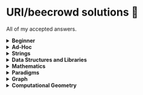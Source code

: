 # URI/beecrowd solutions :balloon:

All of my accepted answers.

<details>
  <summary><b>Beginner</b></summary>
  
  [[1001](solutions/1001.c)]
  [[1002](solutions/1002.c)]
  [[1003](solutions/1003.c)]
  [[1004](solutions/1004.c)]
  [[1005](solutions/1005.c)]
  [[1006](solutions/1006.c)]
  [[1007](solutions/1007.c)]
  [[1008](solutions/1008.c)]
  [[1009](solutions/1009.c)]
  [[1010](solutions/1010.c)]
  [[1011](solutions/1011.c)]
  [[1012](solutions/1012.c)]
  [[1013](solutions/1013.c)]
  [[1014](solutions/1014.c)]
  [[1015](solutions/1015.c)]
  [[1016](solutions/1016.c)]
  [[1017](solutions/1017.c)]
  [[1018](solutions/1018.c)]
  [[1019](solutions/1019.c)]
  [[1020](solutions/1020.c)]
  [[1021](solutions/1021.c)]
  [[1031](solutions/1031.c)]
  [[1035](solutions/1035.c)]
  [[1036](solutions/1036.c)]
  [[1037](solutions/1037.c)]
  [[1038](solutions/1038.c)]
  [[1040](solutions/1040.c)]
  [[1041](solutions/1041.c)]
  [[1042](solutions/1042.c)]
  [[1043](solutions/1043.c)]
  [[1044](solutions/1044.c)]
  [[1045](solutions/1045.c)]
  [[1046](solutions/1046.c)]
  [[1047](solutions/1047.c)]
  [[1048](solutions/1048.c)]
  [[1049](solutions/1049.c)]
  [[1050](solutions/1050.c)]
  [[1051](solutions/1051.c)]
  [[1052](solutions/1052.c)]
  [[1059](solutions/1059.c)]
  [[1060](solutions/1060.c)]
  [[1061](solutions/1061.c)]
  [[1064](solutions/1064.c)]
  [[1065](solutions/1065.c)]
  [[1066](solutions/1066.c)]
  [[1067](solutions/1067.c)]
  [[1070](solutions/1070.c)]
  [[1071](solutions/1071.c)]
  [[1072](solutions/1072.c)]
  [[1073](solutions/1073.c)]
  [[1074](solutions/1074.c)]
  [[1075](solutions/1075.c)]
  [[1078](solutions/1078.c)]
  [[1079](solutions/1079.c)]
  [[1080](solutions/1080.c)]
  [[1094](solutions/1094.c)]
  [[1095](solutions/1095.c)]
  [[1096](solutions/1096.c)]
  [[1097](solutions/1097.c)]
  [[1098](solutions/1098.c)]
  [[1099](solutions/1099.c)]
  [[1101](solutions/1101.c)]
  [[1113](solutions/1113.c)]
  [[1114](solutions/1114.c)]
  [[1115](solutions/1115.c)]
  [[1116](solutions/1116.c)]
  [[1117](solutions/1117.c)]
  [[1118](solutions/1118.c)]
  [[1131](solutions/1131.c)]
  [[1132](solutions/1132.c)]
  [[1133](solutions/1133.c)]
  [[1134](solutions/1134.c)]
  [[1142](solutions/1142.c)]
  [[1143](solutions/1143.c)]
  [[1144](solutions/1144.c)]
  [[1145](solutions/1145.c)]
  [[1146](solutions/1146.c)]
  [[1149](solutions/1149.c)]
  [[1150](solutions/1150.c)]
  [[1151](solutions/1151.c)]
  [[1153](solutions/1153.c)]
  [[1154](solutions/1154.c)]
  [[1155](solutions/1155.c)]
  [[1156](solutions/1156.c)]
  [[1157](solutions/1157.c)]
  [[1158](solutions/1158.c)]
  [[1159](solutions/1159.c)]
  [[1160](solutions/1160.c)]
  [[1164](solutions/1164.c)]
  [[1165](solutions/1165.c)]
  [[1172](solutions/1172.c)]
  [[1173](solutions/1173.c)]
  [[1174](solutions/1174.c)]
  [[1175](solutions/1175.c)]
  [[1176](solutions/1176.c)]
  [[1177](solutions/1177.c)]
  [[1178](solutions/1178.c)]
  [[1179](solutions/1179.c)]
  [[1180](solutions/1180.c)]
  [[1181](solutions/1181.c)]
  [[1182](solutions/1182.c)]
  [[1183](solutions/1183.c)]
  [[1184](solutions/1184.c)]
  [[1185](solutions/1185.c)]
  [[1186](solutions/1186.c)]
  [[1187](solutions/1187.c)]
  [[1188](solutions/1188.c)]
  [[1189](solutions/1189.c)]
  [[1190](solutions/1190.c)]
  [[1249](solutions/1249.c)]
  [[1408](solutions/1408.cpp)]
  [[1435](solutions/1435.c)]
  [[1478](solutions/1478.c)]
  [[1534](solutions/1534.c)]
  [[1541](solutions/1541.c)]
  [[1557](solutions/1557.c)]
  [[1564](solutions/1564.c)]
  [[1589](solutions/1589.c)]
  [[1759](solutions/1759.c)]
  [[1789](solutions/1789.c)]
  [[1827](solutions/1827.c)]
  [[1828](solutions/1828.c)]
  [[1837](solutions/1837.c)]
  [[1847](solutions/1847.c)]
  [[1848](solutions/1848.c)]
  [[1858](solutions/1858.c)]
  [[1864](solutions/1864.c)]
  [[1865](solutions/1865.c)]
  [[1866](solutions/1866.c)]
  [[1914](solutions/1914.c)]
  [[1924](solutions/1924.c)]
  [[1929](solutions/1929.c)]
  [[1930](solutions/1930.c)]
  [[1933](solutions/1933.c)]
  [[1957](solutions/1957.c)]
  [[1958](solutions/1958.c)]
  [[1959](solutions/1959.c)]
  [[1960](solutions/1960.c)]
  [[1961](solutions/1961.c)]
  [[1962](solutions/1962.c)]
  [[1963](solutions/1963.c)]
  [[1973](solutions/1973.c)]
  [[1983](solutions/1983.c)]
  [[1984](solutions/1984.c)]
  [[1985](solutions/1985.c)]
  [[2003](solutions/2003.c)]
  [[2006](solutions/2006.c)]
  [[2028](solutions/2028.c)]
  [[2029](solutions/2029.c)]
  [[2031](solutions/2031.c)]
  [[2057](solutions/2057.c)]
  [[2059](solutions/2059.c)]
  [[2060](solutions/2060.c)]
  [[2061](solutions/2061.c)]
  [[2126](solutions/2126.c)]
  [[2139](solutions/2139.c)]
  [[2140](solutions/2140.cpp)]
  [[2143](solutions/2143.c)]
  [[2146](solutions/2146.c)]
  [[2147](solutions/2147.c)]
  [[2152](solutions/2152.c)]
  [[2159](solutions/2159.c)]
  [[2160](solutions/2160.c)]
  [[2161](solutions/2161.cpp)]
  [[2163](solutions/2163.c)]
  [[2164](solutions/2164.c)]
  [[2165](solutions/2165.c)]
  [[2166](solutions/2166.cpp)]
  [[2167](solutions/2167.c)]
  [[2168](solutions/2168.c)]
  [[2172](solutions/2172.c)]
  [[2176](solutions/2176.c)]
  [[2203](solutions/2203.c)]
  [[2221](solutions/2221.c)]
  [[2234](solutions/2234.c)]
  [[2235](solutions/2235.c)]
  [[2310](solutions/2310.c)]
  [[2311](solutions/2311.c)]
  [[2313](solutions/2313.c)]
  [[2334](solutions/2334.c)]
  [[2344](solutions/2344.cpp)]
  [[2483](solutions/2483.c)]
  [[2486](solutions/2486.c)]
  [[2502](solutions/2502.cpp)]
  [[2510](solutions/2510.c)]
  [[2520](solutions/2520.cpp)]
  [[2523](solutions/2523.c)]
  [[2533](solutions/2533.c)]
  [[2534](solutions/2534.c)]
  [[2540](solutions/2540.c)]
  [[2542](solutions/2542.c)]
  [[2543](solutions/2543.c)]
  [[2544](solutions/2544.c)]
  [[2547](solutions/2547.c)]
  [[2551](solutions/2551.c)]
  [[2552](solutions/2552.cpp)]
  [[2554](solutions/2554.cpp)]
  [[2581](solutions/2581.cpp)]
  [[2582](solutions/2582.c)]
  [[2630](solutions/2630.cpp)]
  [[2670](solutions/2670.cpp)]
  [[3250](solutions/3250.cpp)]
</details>

<details>
  <summary><b>Ad-Hoc</b></summary>

  [[1026](solutions/1026.c)]
  [[1030](solutions/1030.c)]
  [[1031](solutions/1031.cpp)]
  [[1032](solutions/1032.c)]
  [[1087](solutions/1087.c)]
  [[1089](solutions/1089.c)]
  [[1091](solutions/1091.c)]
  [[1103](solutions/1103.c)]
  [[1104](solutions/1104.c)]
  [[1105](solutions/1105.c)]
  [[1107](solutions/1107.c)]
  [[1121](solutions/1121.c)]
  [[1125](solutions/1125.c)]
  [[1129](solutions/1129.c)]
  [[1136](solutions/1136.c)]
  [[1140](solutions/1140.c)]
  [[1147](solutions/1147.c)]
  [[1171](solutions/1171.c)]
  [[1192](solutions/1192.c)]
  [[1196](solutions/1196.c)]
  [[1216](solutions/1216.c)]
  [[1245](solutions/1245.c)]
  [[1250](solutions/1250.c)]
  [[1329](solutions/1329.c)]
  [[1387](solutions/1387.c)]
  [[1397](solutions/1397.c)]
  [[1437](solutions/1437.c)]
  [[1467](solutions/1467.c)]
  [[1486](solutions/1486.cpp)]
  [[1542](solutions/1542.c)]
  [[1546](solutions/1546.c)]
  [[1547](solutions/1547.c)]
  [[1553](solutions/1553.c)]
  [[2187](solutions/2187.c)]
  [[2189](solutions/2189.c)]
  [[2191](solutions/2191.c)]
  [[2227](solutions/2227.c)]
  [[2228](solutions/2228.c)]
  [[2230](solutions/2230.cpp)]
  [[2231](solutions/2231.c)]
  [[2247](solutions/2247.c)]
  [[2248](solutions/2248.c)]
  [[2250](solutions/2250.c)]
  [[2251](solutions/2251.c)]
  [[2288](solutions/2288.cpp)]
  [[2294](solutions/2294.cpp)]
  [[2301](solutions/2301.c)]
  [[2312](solutions/2312.cpp)]
  [[2317](solutions/2317.cpp)]
  [[2323](solutions/2323.c)]
  [[2331](solutions/2331.cpp)]
  [[2339](solutions/2339.cpp)]
  [[2341](solutions/2341.cpp)]
  [[2342](solutions/2342.cpp)]
  [[2349](solutions/2349.cpp)]
  [[2367](solutions/2367.cpp)]
  [[2378](solutions/2378.cpp)]
  [[2381](solutions/2381.cpp)]
  [[2391](solutions/2391.cpp)]
  [[2392](solutions/2392.cpp)]
  [[2393](solutions/2393.cpp)]
  [[2394](solutions/2394.cpp)]
  [[2395](solutions/2395.cpp)]
  [[2396](solutions/2396.cpp)]
  [[2397](solutions/2397.cpp)]
  [[2398](solutions/2398.cpp)]
  [[2399](solutions/2399.cpp)]
  [[2400](solutions/2400.cpp)]
  [[2402](solutions/2402.cpp)]
  [[2405](solutions/2405.cpp)]
  [[2406](solutions/2406.cpp)]
  [[2408](solutions/2408.cpp)]
  [[2413](solutions/2413.cpp)]
  [[2414](solutions/2414.cpp)]
  [[2415](solutions/2415.cpp)]
  [[2416](solutions/2416.cpp)]
  [[2417](solutions/2417.cpp)]
  [[2418](solutions/2418.cpp)]
  [[2423](solutions/2423.cpp)]
  [[2424](solutions/2424.cpp)]
  [[2427](solutions/2427.cpp)]
  [[2463](solutions/2463.c)]
  [[2650](solutions/2650.cpp)]
  [[2679](solutions/2679.cpp)]
  [[2682](solutions/2682.cpp)]

</details>


<details>
  <summary><b>Strings</b></summary>
  
  [[1024](solutions/1024.c)]
  [[1120](solutions/1120.c)]
  [[1168](solutions/1168.c)]
  [[1234](solutions/1234.cpp)]
  [[1235](solutions/1235.c)]
  [[1238](solutions/1238.c)]
  [[1239](solutions/1239.c)]
  [[1241](solutions/1241.c)]
  [[1248](solutions/1248.c)]
  [[1253](solutions/1253.c)]
  [[1255](solutions/1255.c)]
  [[1586](solutions/1586.cpp)]
  [[1846](solutions/1846.cpp)]
  
</details>


<details>
  <summary><b>Data Structures and Libraries</b></summary>
  
  [[1022](solutions/1022.c)]
  [[~~1023~~](solutions/1023.c)]
  [[1023](solutions/1023v2.cpp)]
  [[1025](solutions/1025.c)]
  [[1068](solutions/1068.c)]
  [[1069](solutions/1069.cpp)]
  [[1088](solutions/1088.c)]
  [[1110](solutions/1110.c)]
  [[1119](solutions/1119.cpp)]
  [[1162](solutions/1162.c)]
  [[1211](solutions/1211.cpp)]
  [[1242](solutions/1242.c)]
  [[1244](solutions/1244.cpp)]
  [[1251](solutions/1251.c)]
  [[1252](solutions/1252.c)]
  [[1258](solutions/1258.c)]
  [[1301](solutions/1301.cpp)]
  [[1548](solutions/1548.c)]
  [[1804](solutions/1804.cpp)]
  [[2380](solutions/2380.cpp)]
  [[2531](solutions/2531.cpp)]
  [[2539](solutions/2539.cpp)]
  [[2633](solutions/2633.cpp)]
  [[2916](solutions/2916.cpp)]
  
</details>

<details>
  <summary><b>Mathematics</b></summary>
  
  [[1028](solutions/1028.c)]
  [[1093](solutions/1093.c)]
  [[1161](solutions/1161.c)]
  [[1163](solutions/1163.c)]
  [[1169](solutions/1169.c)]
  [[1170](solutions/1170.c)]
  [[1197](solutions/1197.c)]
  [[1198](solutions/1198.c)]
  [[1214](solutions/1214.c)]
  [[1221](solutions/1221.c)]
  [[1240](solutions/1240.c)]
  [[1247](solutions/1247.c)]
  [[1436](solutions/1436.c)]
  [[1554](solutions/1554.c)]
  [[1555](solutions/1555.c)]
  [[1582](solutions/1582.c)]
  [[1585](solutions/1585.c)]
  [[1620](solutions/1620.c)]
  [[1805](solutions/1805.c)]
  [[1921](solutions/1921.c)]
  [[2180](solutions/2180.c)]
  [[2222](solutions/2222.c)]
  [[2497](solutions/2497.c)]
  [[2516](solutions/2516.c)]
  [[2667](solutions/2667.cpp)]
  [[2674](solutions/2674.cpp)]
  
</details>

<details>
  <summary><b>Paradigms</b></summary>
  
  [[1029](solutions/1029.c)]
  [[1166](solutions/1166.cpp)]
  
</details>

<details>
  <summary><b>Graph</b></summary>
  
  [[1081](solutions/1081.cpp)]
  [[1082](solutions/1082.cpp)]
  [[1100](solutions/1100.cpp)]
  [[1128](solutions/1128.cpp)]
  [[1148](solutions/1148.cpp)]
  [[1152](solutions/1152.cpp)]
  [[1194](solutions/1194.cpp)]
  [[1195](solutions/1195.c)]
  [[1200](solutions/1200.c)]
  [[1201](solutions/1201.cpp)]
  [[1402](solutions/1402.cpp)]
  [[1552](solutions/1552.cpp)]
  [[1774](solutions/1774.cpp)]
  [[1835](solutions/1835.cpp)]
  [[1907](solutions/1907.cpp)]
  [[1910](solutions/1910.cpp)]
  [[1923](solutions/1923.cpp)]
  [[1925](solutions/1925.cpp)]
  [[2246](solutions/2246.cpp)]
  [[2300](solutions/2300.cpp)]
  [[2359](solutions/2359.cpp)]
  [[2372](solutions/2372.cpp)]
  [[2404](solutions/2404.cpp)]
  [[2412](solutions/2412.cpp)]
  [[2419](solutions/2419.cpp)]
  [[2440](solutions/2440.cpp)]
  
</details>

<details>
  <summary><b>Computational Geometry</b></summary>
  
  [[1039](solutions/1039.c)]
  [[1124](solutions/1124.c)]
  [[1549](solutions/1549.cpp)]
  [[1875](solutions/1875.c)]
  [[2158](solutions/2158.c)]
  [[2518](solutions/2518.c)]
  
</details>


